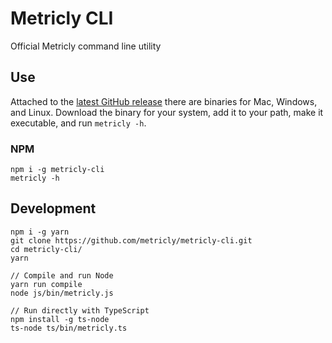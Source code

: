 # Metricly CLI
Official Metricly command line utility

## Use

Attached to the [latest GitHub release](https://github.com/metricly/metricly-cli/releases/latest) there are binaries for Mac, Windows, and Linux. Download the binary for your system, add it to your path, make it executable, and run `metricly -h`.

### NPM

```
npm i -g metricly-cli
metricly -h
```

## Development

```
npm i -g yarn
git clone https://github.com/metricly/metricly-cli.git
cd metricly-cli/
yarn

// Compile and run Node
yarn run compile
node js/bin/metricly.js

// Run directly with TypeScript
npm install -g ts-node
ts-node ts/bin/metricly.ts
```
